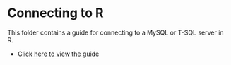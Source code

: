 # Connecting to R

This folder contains a guide for connecting to a MySQL or T-SQL server in R.

* [Click here to view the guide](https://htmlpreview.github.io/?https://github.com/frycast/SQL_course/blob/master/R/connecting-R/databases-in-R.html)
